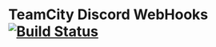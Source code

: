 # TeamCity Discord WebHooks [![Build Status](https://travis-ci.com/PlayerForceHD/tc-discord-webhooks.svg?token=gjN24nudi96G8T4qLD5E&branch=master)](https://travis-ci.com/PlayerForceHD/tc-discord-webhooks)